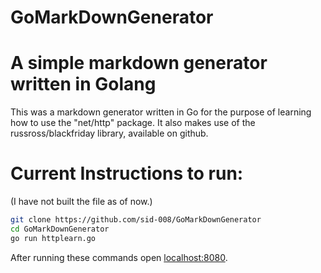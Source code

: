 # GoMarkDownGenerator
# A simple markdown generator written in Golang
This was a markdown generator written in Go for the purpose of learning how to use the "net/http" package.
It also makes use of the russross/blackfriday library, available on github.

# Current Instructions to run:
(I have not built the file as of now.) 
```sh
git clone https://github.com/sid-008/GoMarkDownGenerator
cd GoMarkDownGenerator
go run httplearn.go
```
After running these commands open [localhost:8080](localhost:8080).
